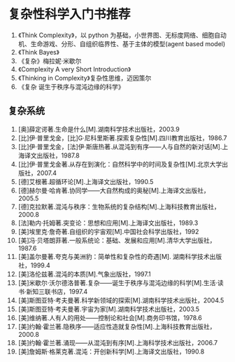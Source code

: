 # 复杂性科学入门书推荐

1. 《Think Complexity》，以 python 为基础，小世界图、无标度网络、细胞自动机、生命游戏、分形、自组织临界性、基于主体的模型(agent based model)
2. 《Think Bayes》
3. 《复杂》梅拉妮·米歇尔
4. 《Complexity A very Short Introduction》
5. 《Thinking in Complexity》复杂性思维，迈因策尔
6. 《复杂 诞生于秩序与混沌边缘的科学》

## 复杂系统

1. [奥]薛定谔著.生命是什么[M].湖南科学技术出版社，2003.9
2. [比]伊·普里戈金，[比]G·尼科里斯著.探索复杂性[M].四川教育出版社，1986.7
3. [比]伊·普里戈金，[法]伊·斯唐热著.从混沌到有序——人与自然的新对话[M].上海译文出版社，1987.8
4. [比]伊·普里戈金著.从存在到演化：自然科学中的时间及复杂性[M].北京大学出版社，2007.4
5. [德]艾根著.超循环论[M].上海译文出版社，1990.5
6. [德]赫尔曼·哈肯著.协同学——大自然构成的奥秘[M].上海译文出版社，2005.5
7. [德]克拉默著.混沌与秩序：生物系统的复杂结构[M].上海科技教育出版社，2000.8
8. [法]勒内·托姆著.突变论：思想和应用[M].上海译文出版社，1989.3
9. [美]埃里克·詹奇著.自组织的宇宙观[M].中国社会科学出版社，1992
10. [美]冯·贝塔朗菲著.一般系统论：基础、发展和应用[M].清华大学出版社，1987.6
11. [美]盖尔曼著.夸克与美洲豹：简单性和复杂性的奇遇[M]. 湖南科学技术出版社，1999.4
12. [美]洛伦兹著.混沌的本质[M].气象出版社，1997.1
13. [美]米歇尔·沃尔德洛普著.复杂——诞生于秩序与混沌边缘的科学[M].生活·读书·新知三联书店，1997.4
14. [美]斯图亚特·考夫曼著.科学新领域的探索[M].湖南科学技术出版社，2004.5
15. [美]斯图亚特·考夫曼著.宇宙为家[M].湖南科学技术出版社，2003.5
16. [美]维纳著.人有人的用处——控制论和社会[M].商务印书馆，1978.6
17. [美]约翰·霍兰著.隐秩序——适应性造就复杂性[M].上海科技教育出版社，2000.8
18. [美]约翰·霍兰著.涌现——从混沌到有序[M].上海科学技术出版社，2006.7
19. [美]詹姆斯·格莱克著.混沌：开创新科学[M].上海译文出版社，1990.8
